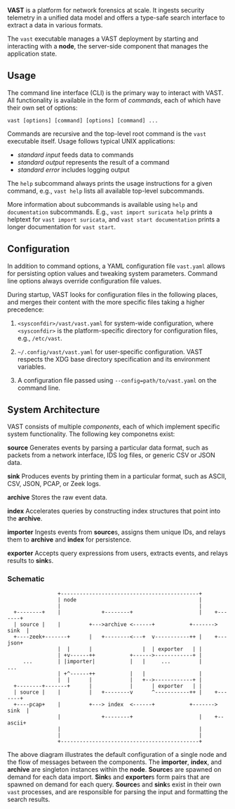 **VAST** is a platform for network forensics at scale. It ingests security
telemetry in a unified data model and offers a type-safe search interface to
extract a data in various formats.

The `vast` executable manages a VAST deployment by starting and interacting
with a **node**, the server-side component that manages the application state.

## Usage

The command line interface (CLI) is the primary way to interact with VAST.
All functionality is available in the form of *commands*, each of which
have their own set of options:

```
vast [options] [command] [options] [command] ...
```

Commands are recursive and the top-level root command is the `vast` executable
itself. Usage follows typical UNIX applications:

- *standard input* feeds data to commands
- *standard output* represents the result of a command
- *standard error* includes logging output

The `help` subcommand always prints the usage instructions for a given command,
e.g., `vast help` lists all available top-level subcommands.

More information about subcommands is available using `help` and `documentation`
subcommands. E.g., `vast import suricata help` prints a helptext for `vast
import suricata`, and `vast start documentation` prints a longer documentation
for `vast start`.

## Configuration

In addition to command options, a YAML configuration file `vast.yaml` allows
for persisting option values and tweaking system parameters. Command line
options always override configuration file values.

During startup, VAST looks for configuration files in the following places, and
merges their content with the more specific files taking a higher precedence:

1. `<sysconfdir>/vast/vast.yaml` for system-wide configuration, where
   `<sysconfdir>` is the platform-specific directory for configuration files,
   e.g., `/etc/vast`.

2. `~/.config/vast/vast.yaml` for user-specific configuration. VAST respects
   the XDG base directory specification and its environment variables.

3. A configuration file passed using `--config=path/to/vast.yaml` on the
   command line.

## System Architecture

VAST consists of multiple *components*, each of which implement
specific system functionality. The following key componetns exist:

**source**
  Generates events by parsing a particular data format, such as packets from a
  network interface, IDS log files, or generic CSV or JSON data.

**sink**
  Produces events by printing them in a particular format, such as ASCII, CSV,
  JSON, PCAP, or Zeek logs.

**archive**
  Stores the raw event data.

**index**
  Accelerates queries by constructing index structures that point into the
  **archive**.

**importer**
  Ingests events from **source**s, assigns them unique IDs, and relays
  them to **archive** and **index** for persistence.

**exporter**
  Accepts query expressions from users, extracts events, and relays results
  to **sink**s.

### Schematic

```
                +--------------------------------------------+
                | node                                       |
                |                                            |
  +--------+    |             +--------+                     |    +-------+
  | source |    |         +--->archive <------+           +-------> sink  |
  +----zeek+-------+      |   +--------<---+  v-----------++ |    +---json+
                |  |      |                |  | exporter   | |
                | +v------++           +------>------------+ |
     ...        | |importer|           |   |     ...         |      ...
                | +^------++           |   |                 |
                |  |      |            |   +-->------------+ |
  +--------+-------+      |            |      | exporter   | |
  | source |    |         |   +--------v      ^-----------++ |    +-------+
  +----pcap+    |         +---> index  <------+           +-------> sink  |
                |             +--------+                     |    +--ascii+
                |                                            |
                |                                            |
                +--------------------------------------------+
```

The above diagram illustrates the default configuration of a single node and
the flow of messages between the components. The **importer**, **index**, and
**archive** are singleton instances within the **node**. **Source**s are spawned
on demand for each data import. **Sink**s and **exporter**s form pairs that are
spawned on demand for each query. **Source**s and **sink**s exist in their own
`vast` processes, and are responsible for parsing the input and formatting the
search results.
